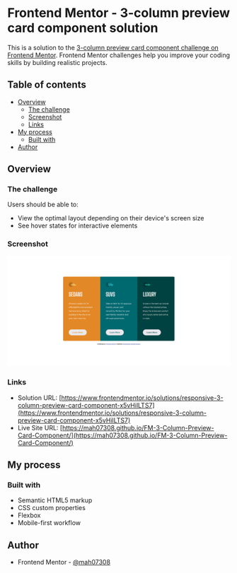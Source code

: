 # Frontend Mentor - 3-column preview card component solution

This is a solution to the [3-column preview card component challenge on Frontend Mentor](https://www.frontendmentor.io/challenges/3column-preview-card-component-pH92eAR2-). Frontend Mentor challenges help you improve your coding skills by building realistic projects.

## Table of contents

- [Overview](#overview)
  - [The challenge](#the-challenge)
  - [Screenshot](#screenshot)
  - [Links](#links)
- [My process](#my-process)
  - [Built with](#built-with)
- [Author](#author)

## Overview

### The challenge

Users should be able to:

- View the optimal layout depending on their device's screen size
- See hover states for interactive elements

### Screenshot

![](./Screenshot%202023-05-31.png)

### Links

- Solution URL: [https://www.frontendmentor.io/solutions/responsive-3-column-preview-card-component-x5vHilLTS7](https://www.frontendmentor.io/solutions/responsive-3-column-preview-card-component-x5vHilLTS7)
- Live Site URL: [https://mah07308.github.io/FM-3-Column-Preview-Card-Component/](https://mah07308.github.io/FM-3-Column-Preview-Card-Component/)

## My process

### Built with

- Semantic HTML5 markup
- CSS custom properties
- Flexbox
- Mobile-first workflow

## Author

- Frontend Mentor - [@mah07308](https://www.frontendmentor.io/profile/mah07308)

